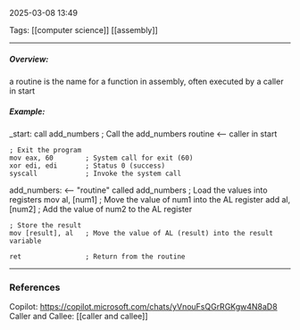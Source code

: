 2025-03-08 13:49

Tags: [[computer science]] [[assembly]] 

------------------------------------------------

##### Overview: 
a routine is the name for a function in assembly, often executed by a caller in start

##### Example:
_start:
    call add_numbers   ; Call the add_numbers routine     <-- caller in start

    ; Exit the program
    mov eax, 60        ; System call for exit (60)
    xor edi, edi       ; Status 0 (success)
    syscall            ; Invoke the system call

add_numbers:                              <-- "routine" called add_numbers
    ; Load the values into registers
    mov al, [num1]     ; Move the value of num1 into the AL register
    add al, [num2]     ; Add the value of num2 to the AL register

    ; Store the result
    mov [result], al   ; Move the value of AL (result) into the result variable

    ret                ; Return from the routine



------------------------------------------------------
### References
Copilot: https://copilot.microsoft.com/chats/yVnouFsQGrRGKgw4N8aD8
Caller and Callee: [[caller and callee]] 